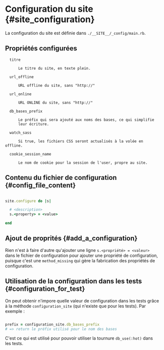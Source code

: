 # Configuration du site {#site_configuration}

La configuration du site est définie dans `./__SITE__/_config/main.rb`.

## Propriétés configurées

```
  titre

      Le titre du site, en texte plein.

  url_offline

      URL offline du site, sans "http://"

  url_online

      URL ONLINE du site, sans "http://"

  db_bases_prefix

      Le préfix qui sera ajouté aux noms des bases, ce qui simplifie
      leur écriture.

  watch_sass

      Si true, les fichiers CSS seront actualisés à la volée en offline.      

  cookie_session_name

      Le nom de cookie pour la session de l'user, propre au site.

```

## Contenu du fichier de configuration {#config_file_content}

```ruby

site.configure do |s|

  # <description>
  s.<property> = <value>

end

```

## Ajout de proprités {#add_a_configuration}

Rien n'est à faire d'autre qu'ajouter une ligne `s.<propriété> = <valeur>` dans le fichier de configuration pour ajouter une propriété de configuration, puisque c'est une `method_missing` qui gère la fabrication des propriétés de configuration.

## Utilisation de la configuration dans les tests {#configuration_for_test}

On peut obtenir n'impore quelle valeur de configuration dans les tests grâce à la méthode `configuration_site` (qui n'existe que pour les tests). Par exemple :

```ruby

prefix = configuration_site.db_bases_prefix
# => return le préfix utilisé pour le nom des bases

```

C'est ce qui est utilisé pour pouvoir utiliser la tournure `db_use(:hot)` dans les tests.
